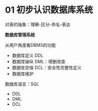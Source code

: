 # 01 初步认识数据库系统

对表的抽象：理解-区分-命名-表达

**数据库管理系统**

从用户角度看DBMS的功能

- 数据库定义 DDL
- 数据库操纵 DML：增删改查
- 数据库空值 DCL：安全性完整性定义
- 数据库维护

数据库语言：SQL

- DDL
- DML
- DCL



